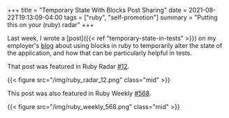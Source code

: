 +++
title = "Temporary State With Blocks Post Sharing"
date = 2021-08-22T19:13:09-04:00
tags = ["ruby", "self-promotion"]
summary = "Putting this on your (ruby) radar"
+++

Last week, I wrote a [post]({{< ref "temporary-state-in-tests" >}}) on my
employer's [blog](https://blog.thegnar.co/temporary-state-in-tests) about using blocks in ruby to temporarily alter the state of
the application, and how that can be particularly helpful in tests.

That post was featured in Ruby Radar [#12](https://rubyradar.dev/issues/ruby-radar-12-back-to-our-regularly-scheduled-programming-726989).

{{< figure src="/img/ruby_radar_12.png" class="mid" >}}

This post was also featured in Ruby Weekly [#568](https://rubyweekly.com/issues/568).

{{< figure src="/img/ruby_weekly_568.png" class="mid" >}}
